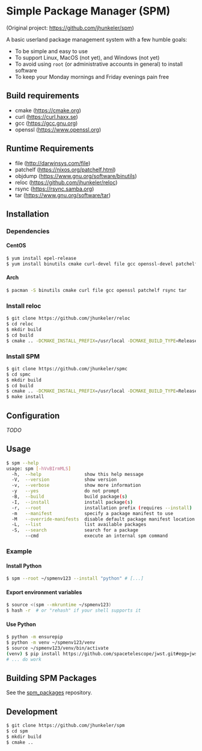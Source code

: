 # Simple Package Manager (SPM)

(Original project: https://github.com/jhunkeler/spm)

A basic userland package management system with a few humble goals:

- To be simple and easy to use
- To support Linux, MacOS (not yet), and Windows (not yet)
- To avoid using `root` (or administrative accounts in general) to install software
- To keep your Monday mornings and Friday evenings pain free

## Build requirements

- cmake (https://cmake.org)
- curl (https://curl.haxx.se)
- gcc (https://gcc.gnu.org)
- openssl (https://www.openssl.org)

## Runtime Requirements

- file (http://darwinsys.com/file)
- patchelf (https://nixos.org/patchelf.html)
- objdump (https://www.gnu.org/software/binutils)
- reloc (https://github.com/jhunkeler/reloc)
- rsync (https://rsync.samba.org)
- tar (https://www.gnu.org/software/tar)

## Installation

### Dependencies

#### CentOS

```bash
$ yum install epel-release
$ yum install binutils cmake curl-devel file gcc openssl-devel patchelf rsync tar
```

#### Arch

```bash
$ pacman -S binutils cmake curl file gcc openssl patchelf rsync tar
```

### Install reloc

```bash
$ git clone https://github.com/jhunkeler/reloc
$ cd reloc
$ mkdir build
$ cd build
$ cmake .. -DCMAKE_INSTALL_PREFIX=/usr/local -DCMAKE_BUILD_TYPE=Release
```

### Install SPM

```bash
$ git clone https://github.com/jhunkeler/spmc
$ cd spmc
$ mkdir build
$ cd build
$ cmake .. -DCMAKE_INSTALL_PREFIX=/usr/local -DCMAKE_BUILD_TYPE=Release
$ make install
```

## Configuration

_TODO_

## Usage

```bash
$ spm --help
usage: spm [-hVvBIrmMLS]
  -h,  --help                show this help message
  -V,  --version             show version
  -v,  --verbose             show more information
  -y   --yes                 do not prompt
  -B,  --build               build package(s)
  -I,  --install             install package(s)
  -r,  --root                installation prefix (requires --install)
  -m   --manifest            specify a package manifest to use
  -M   --override-manifests  disable default package manifest location
  -L,  --list                list available packages
  -S,  --search              search for a package
       --cmd                 execute an internal spm command
```

### Example

#### Install Python
```bash
$ spm --root ~/spmenv123 --install "python" # [...]
```

#### Export environment variables

```bash
$ source <(spm --mkruntime ~/spmenv123)
$ hash -r  # or "rehash" if your shell supports it
```

#### Use Python

```bash
$ python -m ensurepip
$ python -m venv ~/spmenv123/venv
$ source ~/spmenv123/venv/bin/activate
(venv) $ pip install https://github.com/spacetelescope/jwst.git#egg=jwst
# ... do work
```

## Building SPM Packages

See the [spm_packages](https://github.com/jhunkeler/spm_packages) repository.

## Development

```bash
$ git clone https://github.com/jhunkeler/spm
$ cd spm
$ mkdir build
$ cmake ..
```


